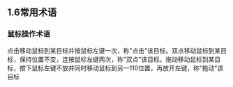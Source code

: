 ## 1.6常用术语

### 鼠标操作术语

点击移动鼠标到某目标并按鼠标左键一次，称"点击"该目标。双点移动鼠标到某目标，保持位置不变，连按鼠标左键两次，称"双点"该目标。拖动移动鼠标到某目标，按下鼠标左键不放并同时移动鼠标到另一110位置，再放开左键，称"拖动"该目标

